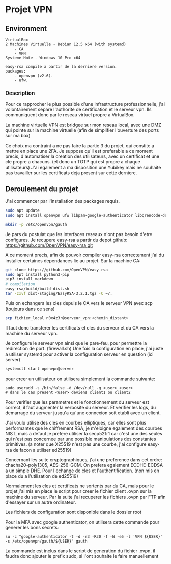 # Projet VPN

## Environment
```
VirtualBox
2 Machines Virtuelle - Debian 12.5 x64 (with systemd)
    - CA
    - VPN
Systeme Hote - Windows 10 Pro x64

easy-rsa compile a partir de la derniere version.
packages:
    - openvpn (v2.6).
    - ufw.
```

### Description
Pour ce rapprocher le plus possible d'une infrastructure professionnelle, j'ai volontairement separe l'authorite de certification et le serveur vpn. Ils communiquent donc par le reseau virtuel propre a VirtualBox.

La machine virtuelle VPN est bridgee sur mon reseau local, avec une DMZ qui pointe sur la machine virtuelle (afin de simplifier l'ouverture des ports sur ma box)

Ce choix ma contraint a ne pas faire la partie 3 du projet, qui constite a mettre en place une 2FA. Je suppose qu'il est preferable a ce moment precis, d'automatiser la creation des utilisateurs, avec un certificat et une cle propre a chacuns. (et donc un TOTP qui est propre a chaque utilisateurs)
J'ai egalement a ma disposition une Yubikey mais ne souhaite pas travailler sur les certificats deja present sur cette derniere.

## Deroulement du projet
J'ai commencer par l'installation des packages requis.
```bash
sudo apt update
sudo apt install openvpn ufw libpam-google-authenticator libqrencode-dev qrencode

mkdir -p /etc/openvpn/gauth
```

Je pars du postulat que les interfaces reseaux n'ont pas besoin d'etre configures.
Je recupere easy-rsa a partir du depot github: https://github.com/OpenVPN/easy-rsa.git

A ce moment precis, afin de pouvoir compiler easy-rsa correctement j'ai du installer certaines dependances lie au projet.
Sur la machine CA:
```bash
git clone https://github.com/OpenVPN/easy-rsa 
sudo apt install python3-pip
pip3 install markdown
# compilation
easy-rsa/build/build-dist.sh
tar -zxvf dist-staging/EasyRSA-3.2.1.tgz -C ~/.
```
Puis on echangera les cles depuis le CA vers le serveur VPN avec scp (toujours dans ce sens)
```bash
scp fichier_local n0x4z3r@serveur_vpn:<chemin_distant>
```
Il faut donc transferer les certificats et cles du serveur et du CA vers la machine du serveur vpn.

Je configure le serveur vpn ainsi que le pare-feu, pour permettre la redirection de port. (firewall.sh)
Une fois la configuration en place, j'ai juste a utiliser systemd pour activer la configuration serveur en question (ici server)
```bash
systemctl start openvpn@server
```

pour creer un utilisateur on utilisera simplement la commande suivante:
```
sudo useradd -s /bin/false -d /dev/null -g <user> <user>
# dans le cas present <user> deviens client1 ou client2
```

Pour verifier que les parametres et le fonctionnement du serveur est correct, il faut augmenter la verbosite du serveur.
Et verifier les logs, du demarrage du serveur jusqu'a qu'une connexion soit etabli avec un client.

J'ai voulu utilise des cles en courbes elliptiques, car elles sont plus performantes que le chiffrement RSA, je m'eloigne egalement des courbes NIST, mais a defaut je prefere utiliser la secp521r1 car c'est une des seules qui n'est pas concernee par une possible manipulations des constantes primitives. (a noter que X25519 n'est pas une courbe, j'ai configure easy-rsa de facon a utiliser ed25519)

Concernant les suite cryptographiques, j'ai une preference dans cet ordre: chacha20-poly1305, AES-256-GCM.
On prefera egalement ECDHE-ECDSA a un simple DHE. Pour l'echange de cles et l'authentification. (non mis en place du a l'utilisation de ed25519)

Normalement les cles et certificats ne sortents par du CA, mais pour le projet j'ai mis en place le script pour creer le fichier client .ovpn sur la machine du serveur.
Par la suite j'ai recuperer les fichiers .ovpn par FTP afin d'essayer sur un autre ordinateur.

Les fichiers de configuration sont disponible dans le dossier root

Pour la MFA avec google authenticator, on utilisera cette commande pour generer les bons secrets:
```
su -c "google-authenticator -t -d -r3 -R30 -f -W -e5 -l 'VPN ${USER}' -s /etc/openvpn/gauth/${USER}" gauth
```

La commande est inclus dans le script de generation du fichier .ovpn, il faudra donc ajouter le prefix sudo, si l'ont souhaite le faire manuellement
